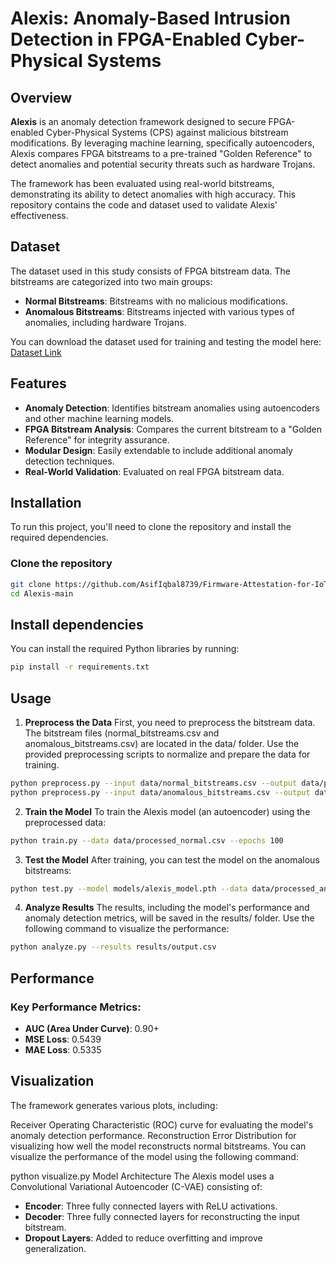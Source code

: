 # Alexis: Anomaly-Based Intrusion Detection in FPGA-Enabled Cyber-Physical Systems

## Overview

**Alexis** is an anomaly detection framework designed to secure FPGA-enabled Cyber-Physical Systems (CPS) against malicious bitstream modifications. By leveraging machine learning, specifically autoencoders, Alexis compares FPGA bitstreams to a pre-trained "Golden Reference" to detect anomalies and potential security threats such as hardware Trojans.

The framework has been evaluated using real-world bitstreams, demonstrating its ability to detect anomalies with high accuracy. This repository contains the code and dataset used to validate Alexis' effectiveness.

## Dataset

The dataset used in this study consists of FPGA bitstream data. The bitstreams are categorized into two main groups:
- **Normal Bitstreams**: Bitstreams with no malicious modifications.
- **Anomalous Bitstreams**: Bitstreams injected with various types of anomalies, including hardware Trojans.

You can download the dataset used for training and testing the model here: [Dataset Link](https://dx.doi.org/10.21227/aqc1-dv65)

## Features

- **Anomaly Detection**: Identifies bitstream anomalies using autoencoders and other machine learning models.
- **FPGA Bitstream Analysis**: Compares the current bitstream to a "Golden Reference" for integrity assurance.
- **Modular Design**: Easily extendable to include additional anomaly detection techniques.
- **Real-World Validation**: Evaluated on real FPGA bitstream data.

## Installation

To run this project, you'll need to clone the repository and install the required dependencies.

### Clone the repository


```bash
git clone https://github.com/AsifIqbal8739/Firmware-Attestation-for-IoT.git
cd Alexis-main
```

## Install dependencies

You can install the required Python libraries by running:

```bash
pip install -r requirements.txt
```
## Usage

1. **Preprocess the Data**
First, you need to preprocess the bitstream data. The bitstream files (normal_bitstreams.csv and anomalous_bitstreams.csv) are located in the data/ folder. Use the provided preprocessing scripts to normalize and prepare the data for training.

```bash
python preprocess.py --input data/normal_bitstreams.csv --output data/processed_normal.csv
python preprocess.py --input data/anomalous_bitstreams.csv --output data/processed_anomalous.csv
```
2. **Train the Model**
To train the Alexis model (an autoencoder) using the preprocessed data:

```bash
python train.py --data data/processed_normal.csv --epochs 100
```
3. **Test the Model**
After training, you can test the model on the anomalous bitstreams:

```bash
python test.py --model models/alexis_model.pth --data data/processed_anomalous.csv
```
4. **Analyze Results**
The results, including the model's performance and anomaly detection metrics, will be saved in the results/ folder. Use the following command to visualize the performance:

```bash
python analyze.py --results results/output.csv
```
## Performance
### Key Performance Metrics:

- **AUC (Area Under Curve)**: 0.90+
- **MSE Loss**: 0.5439
- **MAE Loss**: 0.5335

## Visualization
The framework generates various plots, including:

Receiver Operating Characteristic (ROC) curve for evaluating the model's anomaly detection performance.
Reconstruction Error Distribution for visualizing how well the model reconstructs normal bitstreams.
You can visualize the performance of the model using the following command:


python visualize.py
Model Architecture
The Alexis model uses a Convolutional Variational Autoencoder (C-VAE) consisting of:

- **Encoder**: Three fully connected layers with ReLU activations.
- **Decoder**: Three fully connected layers for reconstructing the input bitstream.
- **Dropout Layers**: Added to reduce overfitting and improve generalization.

